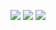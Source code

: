<img src="https://user-images.githubusercontent.com/89295282/142713163-28ba1554-1b99-40da-b1dc-5fd771133432.png"></img>
<img src="https://user-images.githubusercontent.com/89295282/142713191-c590338d-1836-4559-a4e2-f2e3ea63d698.png"></img>
<img src="https://user-images.githubusercontent.com/89295282/142713211-8ce9e715-8a9e-40ed-829e-10ffdb700876.png"></img>
